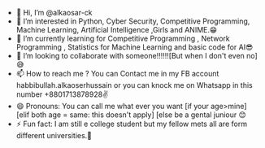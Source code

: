 - 👋 Hi, I’m @alkaosar-ck
- 👀 I’m interested in Python, Cyber Security, Competitive Programming, Machine Learning, Artificial Intelligence ,Girls and ANIME.😁
- 🌱 I’m currently learning for Competitive Programming , Network Programming , Statistics for Machine Learning and basic code for AI😎
- 💞️ I’m looking to collaborate with someone!!!!!![But when I don't even no]😅
- 📫 How to reach me ? You can Contact me in my FB account habbibullah.alkaoserhussain or you can knock me on Whatsapp in this number +8801713878928✌️
- 😄 Pronouns: You can call me what ever you want [if your age>mine] [elif both age = same: this doesn't apply] [else be a gental juniour 😊
- ⚡ Fun fact: I am still e college student but my fellow mets all are form different universities.🙂

<!---
alkaosar-ck/alkaosar-ck is a ✨ special ✨ repository because its `README.md` (this file) appears on your GitHub profile.
You can click the Preview link to take a look at your changes.
--->
